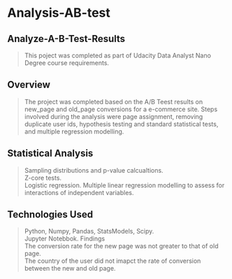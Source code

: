 # Analysis-AB-test
## Analyze-A-B-Test-Results
> This poject was completed as part of Udacity Data Analyst Nano Degree course requirements.

## Overview
> The project was completed based on the A/B Teest results on new_page and old_page conversions for a e-commerce site.
Steps involved during the analysis were page assignment, removing duplicate user ids, hypothesis testing and standard statistical tests, and multiple regression modelling.
## Statistical Analysis
> Sampling distributions and p-value calcualtions.  
Z-core tests.  
Logistic regression. 
Multiple linear regression modelling to assess for interactions of independent variables.  
## Technologies Used
> Python, Numpy, Pandas, StatsModels, Scipy.    
Jupyter Notebbok. 
Findings  
The conversion rate for the new page was not greater to that of old page.  
The country of the user did not imapct the rate of conversion between the new and old page.
